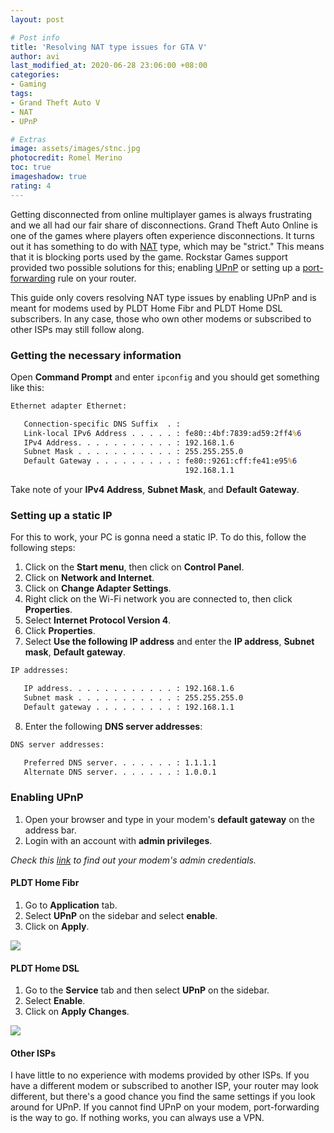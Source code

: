 ```yaml
---
layout: post

# Post info
title: 'Resolving NAT type issues for GTA V'
author: avi
last_modified_at: 2020-06-28 23:06:00 +08:00
categories:
- Gaming
tags:
- Grand Theft Auto V
- NAT
- UPnP

# Extras
image: assets/images/stnc.jpg
photocredit: Romel Merino
toc: true
imageshadow: true
rating: 4
---
```


Getting disconnected from online multiplayer games is always frustrating and we all had our fair share of disconnections. Grand Theft Auto Online is one of the games where players often experience disconnections. It turns out it has something to do with <a href="https://en.wikipedia.org/wiki/Network_address_translation" target="blank">NAT</a> type, which may be "strict." This means that it is blocking ports used by the game. Rockstar Games support provided two possible solutions for this; enabling <a href="https://en.wikipedia.org/wiki/Universal_Plug_and_Play" target="blank">UPnP</a> or setting up a <a href="https://en.wikipedia.org/wiki/Port_forwarding" target="blank">port-forwarding</a> rule on your router.

This guide only covers resolving NAT type issues by enabling UPnP and is meant for modems used by PLDT Home Fibr and PLDT Home DSL subscribers. In any case, those who own other modems or subscribed to other ISPs may still follow along.

### Getting the necessary information
 Open **Command Prompt** and enter `ipconfig` and you should get something like this:

```cmd
Ethernet adapter Ethernet:

   Connection-specific DNS Suffix  . :
   Link-local IPv6 Address . . . . . : fe80::4bf:7839:ad59:2ff4%6
   IPv4 Address. . . . . . . . . . . : 192.168.1.6
   Subnet Mask . . . . . . . . . . . : 255.255.255.0
   Default Gateway . . . . . . . . . : fe80::9261:cff:fe41:e95%6
                                       192.168.1.1                                       
```
Take note of your **IPv4 Address**, **Subnet Mask**, and **Default Gateway**.

### Setting up a static IP
For this to work, your PC is gonna need a static IP. To do this, follow the following steps:
1. Click on the **Start menu**, then click on **Control Panel**.
2. Click on **Network and Internet**.
3. Click on **Change Adapter Settings**.
4. Right click on the Wi-Fi network you are connected to, then click **Properties**.
5. Select **Internet Protocol Version 4**.
6. Click **Properties**.
7. Select **Use the following IP address** and enter the **IP address**, **Subnet mask**, **Default gateway**.
```cmd
IP addresses:

   IP address. . . . . . . . . . . . : 192.168.1.6
   Subnet mask . . . . . . . . . . . : 255.255.255.0
   Default gateway . . . . . . . . . : 192.168.1.1
```
8. Enter the following **DNS server addresses**:
```cmd
DNS server addresses:

   Preferred DNS server. . . . . . . : 1.1.1.1
   Alternate DNS server. . . . . . . : 1.0.0.1
```

### Enabling UPnP

1. Open your browser and type in your modem's **default gateway** on the address bar.
2. Login with an account with **admin privileges**.

*Check this <a href="https://gist.github.com/christianavi/5b07244b272edbf1b653717a63c1ce5f" target="blank">link</a> to find out your modem's admin credentials.*

#### PLDT Home Fibr

1. Go to **Application** tab. 
2. Select **UPnP** on the sidebar and select **enable**.
3. Click on **Apply**.

![](https://i.imgur.com/pEODBat.png)


#### PLDT Home DSL

1. Go to the **Service** tab and then select **UPnP** on the sidebar.
2. Select **Enable**.
3. Click on **Apply Changes**.

![](https://i.imgur.com/uIBqH9i.png)

#### Other ISPs
I have little to no experience with modems provided by other ISPs. If you have a different modem or subscribed to another ISP, your router may look different, but there's a good chance you find the same settings if you look around for UPnP. If you cannot find UPnP on your modem, port-forwarding is the way to go. If nothing works, you can always use a VPN.
